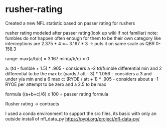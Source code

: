 # rusher-rating
Created a new NFL statistic based on passer rating for rushers

rusher rating
modeled after passer rating(look up wiki if not familiar)
note: fumbles do not happen often enough for them to be their own category like interceptions are
2.375 * 4 =~ 3.167 * 3 -> puts it on same scale as QBR 0-158.3

range:
max(a/b/c) = 3.167
min(a/b/c) = 0

a: (td - fumble + 1.5) * .905 - considers a -2 td/fumble differential min and 2 differential to be the max
b: (yards / att - 3) * 1.056 - considers a 3 and under y/a min and a 6 max
c: (RYOE / att + 1) * .905 - considers about a -1 RYOE per attempt to be zero and a 2.5 to be max

formula ((a+b+c)/6) x 100 = passer rating formula

Rusher rating -> contracts

I used a conda environment to support the src files, its basic with only an outside install of nfl_data_py
https://pypi.org/project/nfl-data-py/
